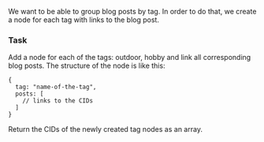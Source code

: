 We want to be able to group blog posts by tag. In order to do that, we create a node for each tag with links to the blog post.

### Task

Add a node for each of the tags: outdoor, hobby and link all corresponding blog posts. The structure of the node is like this:

```
{
  tag: "name-of-the-tag",
  posts: [
    // links to the CIDs
  ]
}
```

Return the CIDs of the newly created tag nodes as an array.
